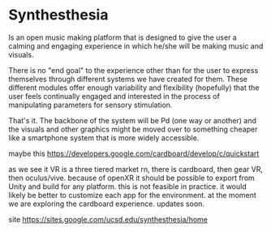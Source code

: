 # Synthesthesia

Is an open music making platform that is designed to give the user a calming and engaging experience in which he/she will be making music and visuals.

There is no "end goal" to the experience other than for the user to express themselves through different systems we have created for them. These different modules offer enough variability and flexibility (hopefully) that the user feels continually engaged and interested in the process of manipulating parameters for sensory stimulation.

That's it. The backbone of the system will be Pd (one way or another) and the visuals and other graphics might be moved over to something cheaper like a smartphone system that is more widely accessible.

maybe this
https://developers.google.com/cardboard/develop/c/quickstart

as we see it VR is a three tiered market rn, there is cardboard, then gear VR, then oculus/vive. because of openXR it should be possible to export from Unity and build for any platform. this is not feasible in practice. it would likely be better to customize each app for the environment. at the moment we are exploring the cardboard experience. updates soon.

site
https://sites.google.com/ucsd.edu/synthesthesia/home
